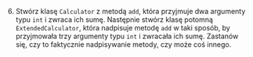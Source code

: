 6.  Stwórz klasę `Calculator` z metodą `add`, która przyjmuje dwa argumenty typu `int` i zwraca ich sumę. Następnie stwórz klasę potomną `ExtendedCalculator`, która nadpisuje metodę `add` w taki sposób, by przyjmowała trzy argumenty typu `int` i zwracała ich sumę. Zastanów się, czy to faktycznie nadpisywanie metody, czy może coś innego.
